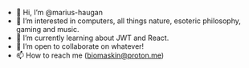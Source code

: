 - 👋 Hi, I’m @marius-haugan
- 👀 I’m interested in computers, all things nature, esoteric philosophy, gaming and music.
- 🌱 I’m currently learning about JWT and React.
- 💞️ I’m open to collaborate on whatever!
- 📫 How to reach me (biomaskin@proton.me)

<!---
marius-haugan/marius-haugan is a ✨ special ✨ repository because its `README.md` (this file) appears on your GitHub profile.
You can click the Preview link to take a look at your changes.
--->
